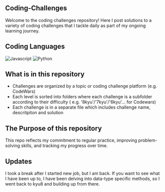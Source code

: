 ## Coding-Challenges

Welcome to the coding challenges repository! Here I post solutions to a variety of coding challenges that I tackle daily as part of my ongoing learning journey.

## Coding Languages

![Javascript]([https://readmebadge.vercel.app/badges/javascript.svg](https://img.shields.io/badge/JavaScript-F7DF1E?style=flat&logo=javascript&logoColor=black)) ![Python]([https://readmebadge.vercel.app/badges/python.svg](https://img.shields.io/badge/Python-3776AB?style=flat&logo=python&logoColor=white))


## What is in this repository

- Challenges are organized by a topic or coding challenge platform (e.g. CodeWars)
- Each level is sorted into folders where each challenge is a subfolder according to their difficulty ( e.g. '8kyu'/'7kyu'/'6kyu'... for Codewars)
- Each challenge is in a separate file which includes challenge name, descritpiton and solution

## The Purpose of this repository

This repo reflects my commitment to regular practice, improving problem-solving skills, and tracking my progress over time.

## Updates

I took a break after I started new job, but I am back. If you want to see what I have been up to, I have been delving into data-type specific methods, so I went back to kyu8 and building up from there.
